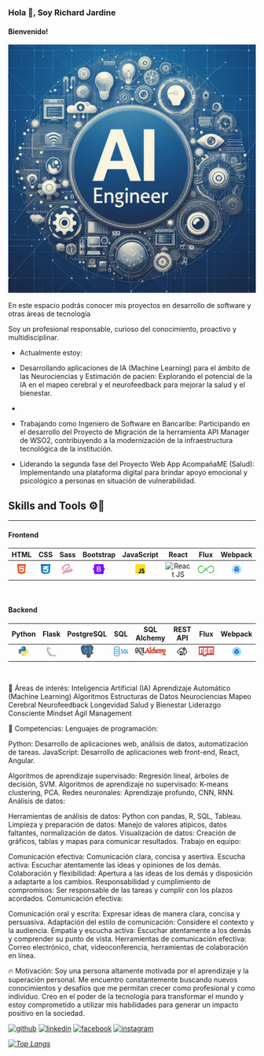 ### Hola 👋, Soy Richard Jardine
#### Bienvenido! 

![Busco oportunidades como Software Engineer ML ](./assets/img/_765beb9e-bd7f-4c75-b7c6-c44bd9134592.jpg)  

En este espacio podrás conocer mis proyectos en desarrollo de software y otras áreas de tecnología

Soy un profesional responsable, curioso del conocimiento, proactivo y multidisciplinar.

<!-- Habilidades: ./ Python/ JavaScript / ReactJS / HTML / CSS / Java / Flask / SQL Server / Agile / Scrum / Kanban / Machine Learning / Deep Learning /-->

-  Actualmente estoy:

- Desarrollando aplicaciones de IA (Machine Learning) para el ámbito de las Neurociencias y Estimación de pacien: Explorando el potencial de la IA en el mapeo cerebral y el neurofeedback para mejorar la salud y el bienestar.
- 
- Trabajando como Ingeniero de Software en Bancaribe: Participando en el desarrollo del Proyecto de Migración de la herramienta API Manager de WSO2, contribuyendo a la modernización de la infraestructura tecnológica de la institución.

- Liderando la segunda fase del Proyecto Web App AcompañaME (Salud): Implementando una plataforma digital para brindar apoyo emocional y psicológico a personas en situación de vulnerabilidad.


## Skills and Tools ⚙🔨
<hr>

#### **Frontend**

|  HTML  |  CSS  |  Sass  |  Bootstrap  |  JavaScript  |  React  |  Flux  |  Webpack  |
|:---:|:---:|:---:|:---:|:---:|:---:|:---:|:---:|
|  <img src="./assets/img/html.png" width="20" alt="HTML"/> | <img src="./assets/img/css.png" width="20" alt="CSS"/>  |  <img src="./assets/img/sass.png" width="25" alt="Sass"/>  |  <img src="./assets/img/bootstrap.png" height="20" alt="Boostrap"/>  |  <img src="./assets/img/javascript.png" width="20" alt="JavaScript"/>  |  <img src="./assets/img/react.png" width="20" alt="React JS"/>  |  <img src="./assets/img/flux.png" height="15" alt="FLux"/>  |  <img src="./assets/img/webpack.png" width="20" alt="Webpack"/>  |
<br>

#### **Backend**
|  Python  |  Flask  |  PostgreSQL  |  SQL  |  SQL Alchemy  |  REST API  |  Flux  |  Webpack  |
|:---:|:---:|:---:|:---:|:---:|:---:|:---:|:---:|
|  <img src="./assets/img/python-logo.png" width="20" alt="HTML"/> | <img src="./assets/img/flask.png" width="20" alt="Flask"/>  |  <img src="./assets/img/postgresql.png" width="25" alt="PostgreSQL"/>  |  <img src="./assets/img/sql.png" height="20" alt="SQL"/>  |  <img src="./assets/img/sql-alchemy-logo.png" height="20" alt="SQL Alchemy Logo"/>  |  <img src="./assets/img/rest-api.png" width="20" alt="REST API"/>  |  <img src="./assets/img/npm.png" height="20" alt="NPM"/>  |  <img src="./assets/img/webpack.png" width="20" alt="Webpack"/>  |
<br>


🧠 Áreas de interés:
Inteligencia Artificial (IA)
Aprendizaje Automático (Machine Learning)
Algoritmos
Estructuras de Datos
Neurociencias
Mapeo Cerebral
Neurofeedback
Longevidad Salud y Bienestar
Liderazgo Consciente
Mindset Ágil
Management

🚀 Competencias:
Lenguajes de programación:

Python: Desarrollo de aplicaciones web, análisis de datos, automatización de tareas.
JavaScript: Desarrollo de aplicaciones web front-end, React, Angular.

Algoritmos de aprendizaje supervisado: Regresión lineal, árboles de decisión, SVM.
Algoritmos de aprendizaje no supervisado: K-means clustering, PCA.
Redes neuronales: Aprendizaje profundo, CNN, RNN.
Análisis de datos:

Herramientas de análisis de datos: Python con pandas, R, SQL, Tableau.
Limpieza y preparación de datos: Manejo de valores atípicos, datos faltantes, normalización de datos.
Visualización de datos: Creación de gráficos, tablas y mapas para comunicar resultados.
Trabajo en equipo:

Comunicación efectiva: Comunicación clara, concisa y asertiva.
Escucha activa: Escuchar atentamente las ideas y opiniones de los demás.
Colaboración y flexibilidad: Apertura a las ideas de los demás y disposición a adaptarte a los cambios.
Responsabilidad y cumplimiento de compromisos: Ser responsable de las tareas y cumplir con los plazos acordados.
Comunicación efectiva:

Comunicación oral y escrita: Expresar ideas de manera clara, concisa y persuasiva.
Adaptación del estilo de comunicación: Considere el contexto y la audiencia.
Empatía y escucha activa: Escuchar atentamente a los demás y comprender su punto de vista.
Herramientas de comunicación efectiva: Correo electrónico, chat, videoconferencia, herramientas de colaboración en línea.

🔥 Motivación:
Soy una persona altamente motivada por el aprendizaje y la superación personal. Me encuentro constantemente buscando nuevos conocimientos y desafíos que me permitan crecer como profesional y como individuo. Creo en el poder de la tecnología para transformar el mundo y estoy comprometido a utilizar mis habilidades para generar un impacto positivo en la sociedad.


[<img src='https://cdn.jsdelivr.net/npm/simple-icons@3.0.1/icons/github.svg' alt='github' height='40'>](https://github.com/rhjardine)  [<img src='https://cdn.jsdelivr.net/npm/simple-icons@3.0.1/icons/linkedin.svg' alt='linkedin' height='40'>](https://www.linkedin.com/in/www.linkedin.com/in/rhjardine/)  [<img src='https://cdn.jsdelivr.net/npm/simple-icons@3.0.1/icons/facebook.svg' alt='facebook' height='40'>](https://www.facebook.com/https://www.facebook.com/richardjardine.official)  [<img src='https://cdn.jsdelivr.net/npm/simple-icons@3.0.1/icons/instagram.svg' alt='instagram' height='40'>](https://www.instagram.com/@richardjardineofficial/)  

*[![Top Langs](https://github-readme-stats.vercel.app/api/top-langs/?username=rhjardine)](https://github.com/anuraghazra/github-readme-stats)*

